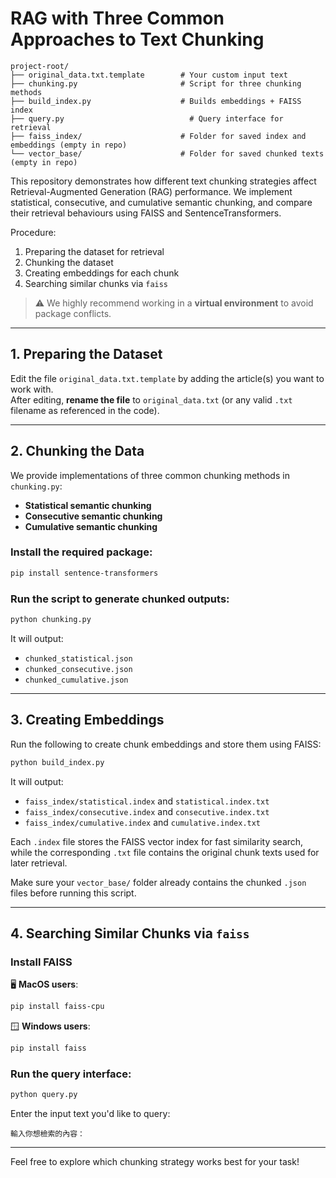 # RAG with Three Common Approaches to Text Chunking

```
project-root/
├── original_data.txt.template        # Your custom input text
├── chunking.py                       # Script for three chunking methods
├── build_index.py                    # Builds embeddings + FAISS index
├── query.py                            # Query interface for retrieval
├── faiss_index/                      # Folder for saved index and embeddings (empty in repo)
└── vector_base/                      # Folder for saved chunked texts  (empty in repo)

```
This repository demonstrates how different text chunking strategies affect Retrieval-Augmented Generation (RAG) performance. We implement statistical, consecutive, and cumulative semantic chunking, and compare their retrieval behaviours using FAISS and SentenceTransformers.

Procedure:

1. Preparing the dataset for retrieval  
2. Chunking the dataset  
3. Creating embeddings for each chunk  
4. Searching similar chunks via `faiss`  

> ⚠️ We highly recommend working in a **virtual environment** to avoid package conflicts.

---

## 1. Preparing the Dataset

Edit the file `original_data.txt.template` by adding the article(s) you want to work with.  
After editing, **rename the file** to `original_data.txt` (or any valid `.txt` filename as referenced in the code).

---

## 2. Chunking the Data

We provide implementations of three common chunking methods in `chunking.py`:  

- **Statistical semantic chunking**  
- **Consecutive semantic chunking**  
- **Cumulative semantic chunking**  

### Install the required package:
```bash
pip install sentence-transformers
```

### Run the script to generate chunked outputs:
```bash
python chunking.py
```

It will output:  
- `chunked_statistical.json`  
- `chunked_consecutive.json`  
- `chunked_cumulative.json`

---

## 3. Creating Embeddings

Run the following to create chunk embeddings and store them using FAISS:

```bash
python build_index.py
```

It will output:

- `faiss_index/statistical.index` and `statistical.index.txt`
- `faiss_index/consecutive.index` and `consecutive.index.txt`
- `faiss_index/cumulative.index` and `cumulative.index.txt`

Each `.index` file stores the FAISS vector index for fast similarity search, while the corresponding `.txt` file contains the original chunk texts used for later retrieval.

Make sure your `vector_base/` folder already contains the chunked `.json` files before running this script.


---

## 4. Searching Similar Chunks via `faiss`

### Install FAISS

🖥️ **MacOS users**:
```bash
pip install faiss-cpu 
```

🪟 **Windows users**:
```bash
pip install faiss
```

### Run the query interface:
```bash
python query.py
```

Enter the input text you'd like to query:
```
輸入你想檢索的內容：
```

---


Feel free to explore which chunking strategy works best for your task!

